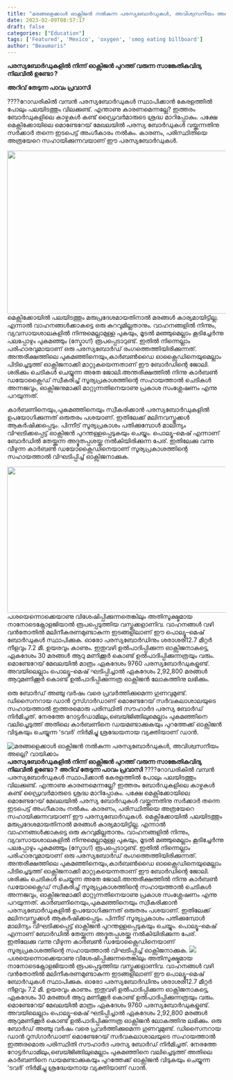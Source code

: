 ```yaml
---
title: "മരങ്ങളെക്കാൾ ഓക്സിജൻ നൽകുന്ന പരസ്യബോർഡുകൾ, അവിശ്വസനീയം അല്ലെ? വായിക്കാം"
date: 2023-02-09T08:57:17
draft: false
categories: ["Education"]
tags: ['Featured', 'Mexico', 'oxygen', 'smog eating billboard']
author: "Beaumaris"
---
```


<strong>പരസ്യബോർഡുകളിൽ നിന്ന് ഓക്സിജൻ പുറത്ത് വരുന്ന സാങ്കേതികവിദ്യ നിലവിൽ ഉണ്ടോ ?</strong>

<strong>അറിവ് തേടുന്ന പാവം പ്രവാസി</strong>

????റോഡരികിൽ വമ്പൻ പരസ്യബോർഡുകൾ സ്ഥാപിക്കാൻ കേരളത്തിൽ പോലും പലയിടത്തും വിലക്കുണ്ട്. എന്താണു കാരണമെന്നല്ലേ? ഇത്തരം ബോർഡുകളിലെ കാഴ്ചകൾ കണ്ട് ഡ്രൈവർമാരുടെ ശ്രദ്ധ മാറിപ്പോകും. പക്ഷേ മെക്സിക്കോയിലെ മൊണ്ടേറേയ് മേഖലയിൽ പരസ്യ ബോർഡുകൾ വയ്ക്കുന്നതിനു സർക്കാർ തന്നെ ഇടപെട്ട് അംഗീകാരം നൽകും. കാരണം, പരിസ്ഥിതിയെ അത്രയേറെ സഹായിക്കുന്നവയാണ് ഈ പരസ്യബോർഡുകൾ.

<img class="size-full wp-image-382809 aligncenter" src="https://cdn.boolokam.com/articles/2023/02/h5.jpg" alt="" width="720" height="375" />മെക്സിക്കോയിൽ പലയിടത്തും മരുപ്രദേശമായതിനാൽ മരങ്ങൾ കാര്യമായിട്ടില്ല. എന്നാൽ വാഹനങ്ങൾക്കാകട്ടെ ഒരു കുറവുമില്ലതാനും. വാഹനങ്ങളിൽ നിന്നും, വ്യവസായശാലകളിൽ നിന്നുമെല്ലാമുള്ള പുകയും, മൂടൽ മഞ്ഞുമെല്ലാം കൂടിച്ചേർന്നു പലപ്പോഴും പുകമഞ്ഞും (സ്മോഗ്) രൂപപ്പെടാറുണ്ട്. ഇതിൽ നിന്നെല്ലാം പരിഹാരവുമായാണ് ഒരു പരസ്യബോർഡ് രംഗത്തെത്തിയിരിക്കുന്നത്. അന്തരീക്ഷത്തിലെ പുകമഞ്ഞിനെയും,കാർബൺഡൈ ഓക്സൈഡിനെയുമെല്ലാം പിടിച്ചെടുത്ത് ഓക്സിജനാക്കി മാറ്റുകയെന്നതാണ് ഈ ബോർഡിന്റെ ജോലി. ശരിക്കും ചെടികൾ ചെയ്യുന്ന അതേ ജോലി.അന്തരീക്ഷത്തിൽ നിന്നു കാർബൺ ഡയോക്സൈഡ് സ്വീകരിച്ച് സൂര്യപ്രകാശത്തിന്റെ സഹായത്താൽ ചെടികൾ അന്നജവും, ഓക്സിജനുമാക്കി മാറ്റുന്നതിനെയാണു പ്രകാശ സംശ്ലേഷണം എന്നു പറയുന്നത്.

കാർബണിനെയും,പുകമഞ്ഞിനെയും സ്വീകരിക്കാൻ പരസ്യബോർഡുകളിൽ ഉപയോഗിക്കുന്നത് ഒരുതരം പശയാണ്. ഇതിലേക്ക് മലിനവസ്തുക്കൾ ആകർഷിക്കപ്പെടും. പിന്നീട് സൂര്യപ്രകാശം പതിക്കുമ്പോൾ മാലിന്യം വിഘടിക്കപ്പെട്ട് ഓക്സിജൻ പുറന്തള്ളപ്പെടുകയും ചെയ്യും. പൊല്യൂ–മെഷ് എന്നാണ് ബോർഡിൽ തേയ്ക്കുന്ന അദ്ഭുതപ്പശയ്ക്കു നൽകിയിരിക്കുന്ന പേര്. ഇതിലേക്കു വന്നു വീഴുന്ന കാർബൺ ഡയോക്സൈഡിനെയാണ് സൂര്യപ്രകാശത്തിന്റെ സഹായത്താൽ വിഘടിപ്പിച്ച് ഓക്സിജനാക്കുക.

<img class="size-full wp-image-382810 aligncenter" src="https://cdn.boolokam.com/articles/2023/02/22333.jpg" alt="" width="675" height="336" />പശയെന്നൊക്കെയാണു വിശേഷിപ്പിക്കുന്നതെങ്കിലും അതിസൂക്ഷ്മമായ നാനോടെക്നോളജിയാൽ രൂപപ്പെടുത്തിയ വസ്തുക്കളാണിവ. വാഹനങ്ങള്‍ വഴി വൻതോതിൽ മലിനീകരണമുണ്ടാകുന്ന ഇടങ്ങളിലാണ് ഈ പൊല്യൂ–മെഷ് ബോർഡുകൾ സ്ഥാപിക്കുക. ഓരോ പരസ്യബോർഡിനും ശരാശരി12.7 മീറ്റർ നീളവും 7.2 മീ. ഉയരവും കാണും. ഇതുവഴി ഉൽപാദിപ്പിക്കുന്ന ഓക്സിജനാകട്ടെ, ഏകദേശം 30 മരങ്ങൾ ആറു മണിക്കൂർ കൊണ്ട് ഉൽപാദിപ്പിക്കുന്നത്രയും വരും. മൊണ്ടേറേയ് മേഖലയിൽ മാത്രം ഏകദേശം 9760 പരസ്യബോർഡുകളുണ്ട്. അവയിലെല്ലാം പൊല്യൂ–മെഷ് ഘടിപ്പിച്ചാൽ ഏകദേശം 2,92,800 മരങ്ങൾ ആറുമണിക്കൂർ കൊണ്ട് ഉൽപാദിപ്പിക്കുന്നത്ര ഓക്സിജൻ ലോകത്തിനു ലഭിക്കും.

ഒരു ബോർഡ് അഞ്ചു വർഷം വരെ പ്രവർത്തിക്കുമെന്ന ഗുണവുമുണ്ട്. ഡിസൈനറായ ഡാൻ റൂസ്ഗാർഡാണ് മൊണ്ടേറേയ് സർവകലാശാലയുടെ സഹായത്താൽ ഇത്തരമൊരു പരിസ്ഥിതി സൗഹാർദ പരസ്യ ബോർഡ് നിർമിച്ചത്. നേരത്തേ റോട്ടർഡാമിലും,ബെയ്ജിങ്ങിലുമെല്ലാം പുകമഞ്ഞിനെ വലിച്ചെടുത്ത് അതിലെ കാർബണിനെ ഡയമണ്ടാക്കുകയും പുറത്തേക്ക് ഓക്സിജൻ വിടുകയും ചെയ്യുന്ന ‘ടവർ’ നിർമിച്ചു ശ്രദ്ധേയനായ വ്യക്തിയാണ് ഡാൻ.


![മരങ്ങളെക്കാൾ ഓക്സിജൻ നൽകുന്ന പരസ്യബോർഡുകൾ, അവിശ്വസനീയം അല്ലെ? വായിക്കാം](https://cdn.boolokam.com/articles/2023/02/h5.jpg)**പരസ്യബോർഡുകളിൽ നിന്ന് ഓക്സിജൻ പുറത്ത് വരുന്ന സാങ്കേതികവിദ്യ നിലവിൽ ഉണ്ടോ ?** **അറിവ് തേടുന്ന പാവം പ്രവാസി** ????റോഡരികിൽ വമ്പൻ പരസ്യബോർഡുകൾ സ്ഥാപിക്കാൻ കേരളത്തിൽ പോലും പലയിടത്തും വിലക്കുണ്ട്. എന്താണു കാരണമെന്നല്ലേ? ഇത്തരം ബോർഡുകളിലെ കാഴ്ചകൾ കണ്ട് ഡ്രൈവർമാരുടെ ശ്രദ്ധ മാറിപ്പോകും. പക്ഷേ മെക്സിക്കോയിലെ മൊണ്ടേറേയ് മേഖലയിൽ പരസ്യ ബോർഡുകൾ വയ്ക്കുന്നതിനു സർക്കാർ തന്നെ ഇടപെട്ട് അംഗീകാരം നൽകും. കാരണം, പരിസ്ഥിതിയെ അത്രയേറെ സഹായിക്കുന്നവയാണ് ഈ പരസ്യബോർഡുകൾ. മെക്സിക്കോയിൽ പലയിടത്തും മരുപ്രദേശമായതിനാൽ മരങ്ങൾ കാര്യമായിട്ടില്ല. എന്നാൽ വാഹനങ്ങൾക്കാകട്ടെ ഒരു കുറവുമില്ലതാനും. വാഹനങ്ങളിൽ നിന്നും, വ്യവസായശാലകളിൽ നിന്നുമെല്ലാമുള്ള പുകയും, മൂടൽ മഞ്ഞുമെല്ലാം കൂടിച്ചേർന്നു പലപ്പോഴും പുകമഞ്ഞും (സ്മോഗ്) രൂപപ്പെടാറുണ്ട്. ഇതിൽ നിന്നെല്ലാം പരിഹാരവുമായാണ് ഒരു പരസ്യബോർഡ് രംഗത്തെത്തിയിരിക്കുന്നത്. അന്തരീക്ഷത്തിലെ പുകമഞ്ഞിനെയും,കാർബൺഡൈ ഓക്സൈഡിനെയുമെല്ലാം പിടിച്ചെടുത്ത് ഓക്സിജനാക്കി മാറ്റുകയെന്നതാണ് ഈ ബോർഡിന്റെ ജോലി. ശരിക്കും ചെടികൾ ചെയ്യുന്ന അതേ ജോലി.അന്തരീക്ഷത്തിൽ നിന്നു കാർബൺ ഡയോക്സൈഡ് സ്വീകരിച്ച് സൂര്യപ്രകാശത്തിന്റെ സഹായത്താൽ ചെടികൾ അന്നജവും, ഓക്സിജനുമാക്കി മാറ്റുന്നതിനെയാണു പ്രകാശ സംശ്ലേഷണം എന്നു പറയുന്നത്. കാർബണിനെയും,പുകമഞ്ഞിനെയും സ്വീകരിക്കാൻ പരസ്യബോർഡുകളിൽ ഉപയോഗിക്കുന്നത് ഒരുതരം പശയാണ്. ഇതിലേക്ക് മലിനവസ്തുക്കൾ ആകർഷിക്കപ്പെടും. പിന്നീട് സൂര്യപ്രകാശം പതിക്കുമ്പോൾ മാലിന്യം വിഘടിക്കപ്പെട്ട് ഓക്സിജൻ പുറന്തള്ളപ്പെടുകയും ചെയ്യും. പൊല്യൂ–മെഷ് എന്നാണ് ബോർഡിൽ തേയ്ക്കുന്ന അദ്ഭുതപ്പശയ്ക്കു നൽകിയിരിക്കുന്ന പേര്. ഇതിലേക്കു വന്നു വീഴുന്ന കാർബൺ ഡയോക്സൈഡിനെയാണ് സൂര്യപ്രകാശത്തിന്റെ സഹായത്താൽ വിഘടിപ്പിച്ച് ഓക്സിജനാക്കുക. ![](https://cdn.boolokam.com/articles/2023/02/22333.jpg)പശയെന്നൊക്കെയാണു വിശേഷിപ്പിക്കുന്നതെങ്കിലും അതിസൂക്ഷ്മമായ നാനോടെക്നോളജിയാൽ രൂപപ്പെടുത്തിയ വസ്തുക്കളാണിവ. വാഹനങ്ങള്‍ വഴി വൻതോതിൽ മലിനീകരണമുണ്ടാകുന്ന ഇടങ്ങളിലാണ് ഈ പൊല്യൂ–മെഷ് ബോർഡുകൾ സ്ഥാപിക്കുക. ഓരോ പരസ്യബോർഡിനും ശരാശരി12.7 മീറ്റർ നീളവും 7.2 മീ. ഉയരവും കാണും. ഇതുവഴി ഉൽപാദിപ്പിക്കുന്ന ഓക്സിജനാകട്ടെ, ഏകദേശം 30 മരങ്ങൾ ആറു മണിക്കൂർ കൊണ്ട് ഉൽപാദിപ്പിക്കുന്നത്രയും വരും. മൊണ്ടേറേയ് മേഖലയിൽ മാത്രം ഏകദേശം 9760 പരസ്യബോർഡുകളുണ്ട്. അവയിലെല്ലാം പൊല്യൂ–മെഷ് ഘടിപ്പിച്ചാൽ ഏകദേശം 2,92,800 മരങ്ങൾ ആറുമണിക്കൂർ കൊണ്ട് ഉൽപാദിപ്പിക്കുന്നത്ര ഓക്സിജൻ ലോകത്തിനു ലഭിക്കും. ഒരു ബോർഡ് അഞ്ചു വർഷം വരെ പ്രവർത്തിക്കുമെന്ന ഗുണവുമുണ്ട്. ഡിസൈനറായ ഡാൻ റൂസ്ഗാർഡാണ് മൊണ്ടേറേയ് സർവകലാശാലയുടെ സഹായത്താൽ ഇത്തരമൊരു പരിസ്ഥിതി സൗഹാർദ പരസ്യ ബോർഡ് നിർമിച്ചത്. നേരത്തേ റോട്ടർഡാമിലും,ബെയ്ജിങ്ങിലുമെല്ലാം പുകമഞ്ഞിനെ വലിച്ചെടുത്ത് അതിലെ കാർബണിനെ ഡയമണ്ടാക്കുകയും പുറത്തേക്ക് ഓക്സിജൻ വിടുകയും ചെയ്യുന്ന ‘ടവർ’ നിർമിച്ചു ശ്രദ്ധേയനായ വ്യക്തിയാണ് ഡാൻ.
